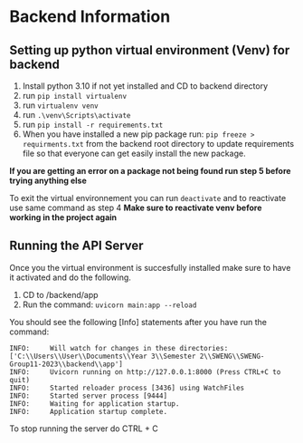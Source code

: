 # Backend Information

## Setting up python virtual environment (Venv) for backend
1. Install python 3.10 if not yet installed and CD to backend directory
2. run `pip install virtualenv`
3. run `virtualenv venv`
4. run `.\venv\Scripts\activate`
5. run `pip install -r requirements.txt`
6. When you have installed a new pip package run: `pip freeze > requirments.txt` from the backend root directory to update requirements file so that everyone can get easily install the new package.

**If you are getting an error on a package not being found run step 5 before trying anything else**

To exit the virtual environnement you can run `deactivate` and to reactivate use same command as step 4
**Make sure to reactivate venv before working in the project again**

## Running the API Server
Once you the virtual environment is succesfully installed make sure to have it activated and do the following. 
1. CD to /backend/app
2. Run the command: `uvicorn main:app --reload`

You should see the following [Info] statements after you have run the command: 
```
INFO:     Will watch for changes in these directories: ['C:\\Users\\User\\Documents\\Year 3\\Semester 2\\SWENG\\SWENG-Group11-2023\\backend\\app']
INFO:     Uvicorn running on http://127.0.0.1:8000 (Press CTRL+C to quit)
INFO:     Started reloader process [3436] using WatchFiles        
INFO:     Started server process [9444]
INFO:     Waiting for application startup.
INFO:     Application startup complete.   
```
To stop running the server do CTRL + C
